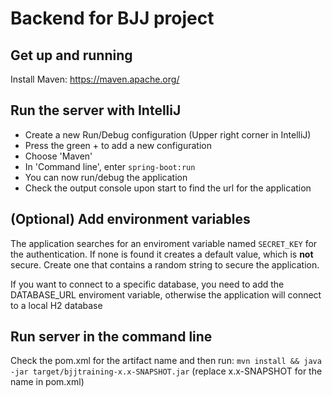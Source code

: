 # Backend for BJJ project

## Get up and running

Install Maven: https://maven.apache.org/

## Run the server with IntelliJ
- Create a new Run/Debug configuration (Upper right corner in IntelliJ)
- Press the green + to add a new configuration
- Choose 'Maven'
- In 'Command line', enter `spring-boot:run`
- You can now run/debug the application
- Check the output console upon start to find the url for the application

## (Optional) Add environment variables
The application searches for an enviroment variable named `SECRET_KEY` for the authentication. If none is found it creates a default value, which is **not** secure.
Create one that contains a random string to secure the application.

If you want to connect to a specific database, you need to add the DATABASE_URL enviroment variable, otherwise the application will connect to a local H2 database 

## Run server in the command line
Check the pom.xml for the artifact name and then run:
`mvn install && java -jar target/bjjtraining-x.x-SNAPSHOT.jar` (replace x.x-SNAPSHOT for the name in pom.xml)

